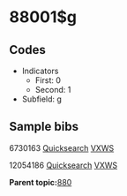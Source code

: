 # 88001$g

## Codes

-   Indicators
    -   First: 0
    -   Second: 1
-   Subfield: g

## Sample bibs

6730163 [Quicksearch](https://search.library.yale.edu/catalog/6730163) [VXWS](http://prodorbis.library.yale.edu:7014/vxws/GetHoldingsService?bibId=6730163)

12054186 [Quicksearch](https://search.library.yale.edu/catalog/12054186) [VXWS](http://prodorbis.library.yale.edu:7014/vxws/GetHoldingsService?bibId=12054186)

**Parent topic:**[880](../../tags/880/880.md)

